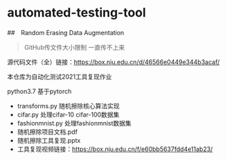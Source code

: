# automated-testing-tool

##　Random Erasing Data Augmentation

> GitHub传文件大小限制 一直传不上来

源代码文件（全）链接：https://box.nju.edu.cn/d/46566e0449e344b3acaf/

本仓库为自动化测试2021工具复现作业

python3.7 基于pytorch

- transforms.py 随机擦除核心算法实现
- cifar.py 处理cifar-10 cifar-100数据集
- fashionmnist.py 处理fashionmnist数据集
- 随机擦除项目文档.pdf
- 随机擦除工具复现.pptx
- 工具复现视频链接：https://box.nju.edu.cn/f/e60bb5637fdd4e11ab23/
